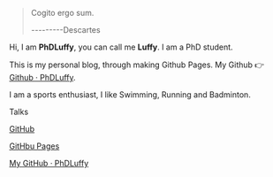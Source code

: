 > Cogito ergo sum.
>
> ---------Descartes

Hi, I am **PhDLuffy**, you can call me **Luffy**. I am a PhD student. 

This is my personal blog, through making Github Pages. My Github 👉 [Github · PhDLuffy](http://github.com/PhDLuffy).

I am a sports enthusiast, I like Swimming, Running and Badminton.

Talks

[GitHub](https://github.com)

[GitHbu Pages](https://pages.github.com/)

[My GitHub · PhDLuffy](https://PhDLuffy.github.io)


